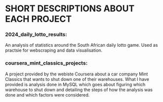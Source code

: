 # SHORT DESCRIPTIONS ABOUT EACH PROJECT

### 2024_daily_lotto_results: 
An analysis of statistics around the South African daily lotto game. Used as practsie for webscraping and data visualisation.

### coursera_mint_classics_projects:
A project provided by the webiste Coursera about a car company Mint Classics that wants to shut down one of their warehouses. What I have provided is analysis done in MySQL which goes about figuring which warehouse to shut down and detailing the steps of how the analysis was done and which factors were considered. 
